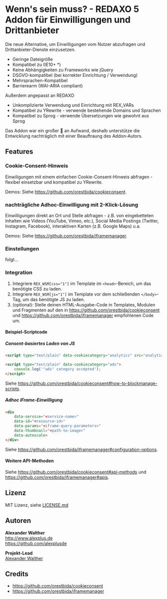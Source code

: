 # Wenn's sein muss? - REDAXO 5 Addon für Einwilligungen und Drittanbieter

Die neue Alternative, um Einwilligungen vom Nutzer abzufragen und Drittanbieter-Dienste einzusetzen.

* Geringe Dateigröße
* Kompatibel zu (IE10+ *)
* Keine Abhängigkeiten zu Frameworks wie jQuery
* DSGVO-kompatibel (bei korrekter Einrichtung / Verwendung)
* Mehrsprachen-Kompatibel
* Barrierearm (WAI-ARIA compliant)

Außerdem angepasst an REDAXO

* Unkomplizierte Verwendung und Einrichtung mit REX_VARs
* Kompatibel zu YRewrite - verwende bestehende Domains und Sprachen
* Kompatibel zu Sprog - verwende Übersetzungen wie gewohnt aus Sprog

Das Addon war ein großer 🌵 an Aufwand, deshalb unterstütze die Entwicklung nachträglich mit einer Beauftraung des Addon-Autors.

## Features

### Cookie-Consent-Hinweis

Einwiligungen mit einem einfachen Cookie-Consent-Hinweis abfragen - flexibel einsetzbar und kompatibel zu YRewrite. 

Demos: Siehe <https://github.com/orestbida/cookieconsent>.

### nachträgliche Adhoc-Einwilligung mit 2-Klick-Lösung

Einwilligungen direkt an Ort und Stelle abfragen - z.B. von eingebetteten Inhalten wie Videos (YouTube, Vimeo, etc.), Social Media Postings (Twitter, Instagram, Facebook), interaktiven Karten (z.B. Google Maps) u.a.

Demos: Siehe <https://github.com/orestbida/iframemanager>.

### Einstellungen

folgt...

### Integration

1. Integriere `REX_WSM[css="1"]` im Template im `<head>`-Bereich, um das benötigte CSS zu laden.
2. Integriere `REX_WSM[js="1"]` im Template vor dem schließenden `</body>`-Tag, um das benötigte JS zu laden.
3. (optional): Stelle deinen HTML-Ausgabe-Code in Templates, Modulen und Fragmenten auf den in <https://github.com/orestbida/cookieconsent> und <https://github.com/orestbida/iframemanager> empfohlenen Code um.

#### Beispiel-Scriptcode

##### Consent-basiertes Laden von JS

```html
<script type="text/plain" data-cookiecategory="analytics" src="analytics.js" defer></script>

<script type="text/plain" data-cookiecategory="ads">
    console.log('"ads" category accepted');
</script>
```

Siehe <https://github.com/orestbida/cookieconsent#how-to-blockmanage-scripts>.

##### Adhoc iFrame-Einwilligung

```html
<div
    data-service="<service-name>"	
    data-id="<resource-id>"
    data-params="<iframe-query-parameters>"
    data-thumbnail="<path-to-image>" 
    data-autoscale>
</div>
```

Siehe <https://github.com/orestbida/iframemanager#configuration-options>.

#### Weitere API-Methoden

Siehe <https://github.com/orestbida/cookieconsent#api-methods> und <https://github.com/orestbida/iframemanager#apis>.

## Lizenz

MIT Lizenz, siehe [LICENSE.md](https://github.com/alexplusde/wenns_sein_muss/blob/master/LICENSE.md)  

## Autoren

**Alexander Walther**  
http://www.alexplus.de  
https://github.com/alexplusde  

**Projekt-Lead**  
[Alexander Walther](https://github.com/alexplusde)

## Credits

* <https://github.com/orestbida/cookieconsent>
* <https://github.com/orestbida/iframemanager>
